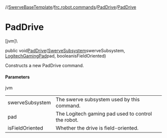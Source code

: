 //[SwerveBaseTemplate](../../../index.md)/[frc.robot.commands](../index.md)/[PadDrive](index.md)/[PadDrive](-pad-drive.md)

# PadDrive

[jvm]\

public void[PadDrive](-pad-drive.md)([SwerveSubsystem](../../frc.robot.subsystems/-swerve-subsystem/index.md)swerveSubsystem, [LogitechGamingPad](../../frc.robot.utils/-logitech-gaming-pad/index.md)pad, booleanisFieldOriented)

Constructs a new PadDrive command.

#### Parameters

jvm

| | |
|---|---|
| swerveSubsystem | The swerve subsystem used by this command. |
| pad | The Logitech gaming pad used to control the robot. |
| isFieldOriented | Whether the drive is field-oriented. |
